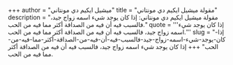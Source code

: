 +++
author = "ميشيل ايكيم دي مونتاني"
title = "مقولة ميشيل ايكيم دي مونتاني"
description = "مقولة ميشيل ايكيم دي مونتاني: إذا كان يوجد شيء اسمه زواج جيد، فالسبب فيه أن فيه من الصداقة أكثر مما فيه من الحب."
quote = '''إذا كان يوجد شيء اسمه زواج جيد، فالسبب فيه أن فيه من الصداقة أكثر مما فيه من الحب.'''
slug = "إذا-كان-يوجد-شيء-اسمه-زواج-جيد-فالسبب-فيه-أن-فيه-من-الصداقة-أكثر-مما-فيه-من-الحب"
+++
إذا كان يوجد شيء اسمه زواج جيد، فالسبب فيه أن فيه من الصداقة أكثر مما فيه من الحب.
